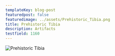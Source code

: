 ```yaml
---
templateKey: blog-post
featuredpost: false
featuredimage: ../assets/Prehistoric_Tibia.png
title: Prehistoric Tibia
description: Artifacts
testfield: 1160
---
```

![Prehistoric Tibia](../assets/Prehistoric_Tibia.png)